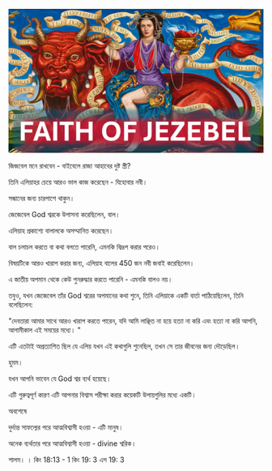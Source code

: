 ![Video cover image](../cover.jpg "cover photo")

জিজবেল মনে রাখবেন - বাইবেলে রাজা আহাবের দুষ্ট স্ত্রী?

তিনি এলিয়াহর চেয়ে আরও ভাল কাজ করেছেন - যিহোবার নবী।

সন্ধানের জন্য চারপাশে থাকুন।

জেজেবেল God শ্বরকে উপাসনা করেছিলেন, বাল।

এলিয়াহ প্রকাশ্যে বালালকে অসম্মানিত করেছেন।

বাল চলাচল করতে বা কথা বলতে পারেনি, এমনকি বিদ্রূপ করার পরেও।

বিষয়টিকে আরও খারাপ করার জন্য, এলিয়াহ বালের 450 জন নবী জবাই করেছিলেন।

এ জাতীয় অপমান থেকে কেউ পুনরুদ্ধার করতে পারেনি - এমনকি বালও নয়।

তবুও, যখন জেজেবেল তাঁর God শ্বরের অপমানের কথা শুনে, তিনি এলিয়াকে একটি বার্তা পাঠিয়েছিলেন, তিনি বলেছিলেন:

"দেবতারা আমার সাথে আরও খারাপ করতে পারেন, যদি আমি লাঞ্ছিত না হয়ে হত্যা না করি এবং হত্যা না করি আপনি, আগামীকাল এই সময়ের মধ্যে। "

এটি এতটাই অপ্রত্যাশিত ছিল যে এলিয় যখন এই কথাগুলি শুনেছিল, তখন সে তার জীবনের জন্য দৌড়েছিল।

হুমম।

যখন আপনি ভাবেন যে God শ্বর ব্যর্থ হয়েছে।

এটি গুরুত্বপূর্ণ কারণ এটি আপনার বিশ্বাস পরীক্ষা করার কয়েকটি উপায়গুলির মধ্যে একটি।

অবশেষে

দুর্দান্ত সাফল্যের পরে আত্মবিশ্বাসী হওয়া - এটি মানুষ।

অনেক ব্যর্থতার পরে আত্মবিশ্বাসী হওয়া - divine শ্বরিক।

শালম। । কিং 18:13 - 1 কিং 19: 3 এস 19: 3